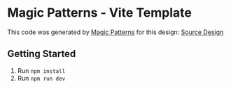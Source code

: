 # Magic Patterns - Vite Template

This code was generated by [Magic Patterns](https://magicpatterns.com) for this design: [Source Design](https://www.magicpatterns.com/c/pe1e3juf33gkzyw8fpzo4r)

## Getting Started

1. Run `npm install`
2. Run `npm run dev`
